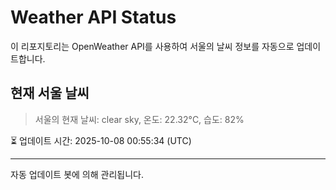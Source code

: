 
# Weather API Status

이 리포지토리는 OpenWeather API를 사용하여 서울의 날씨 정보를 자동으로 업데이트합니다.

## 현재 서울 날씨
> 서울의 현재 날씨: clear sky, 온도: 22.32°C, 습도: 82%

⏳ 업데이트 시간: 2025-10-08 00:55:34 (UTC)

---
자동 업데이트 봇에 의해 관리됩니다.
